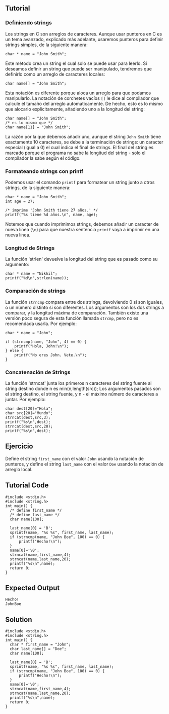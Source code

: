 Tutorial
--------

### Definiendo strings

Los strings en C son arreglos de caracteres. Aunque usar punteros en C es un tema avanzado, explicado más adelante, usaremos punteros para definir strings simples, de la siguiente manera:

    char * name = "John Smith";

Este método crea un string el cual solo se puede usar para leerlo. 
Si deseamos definir un string que puede ser manipulado, tendremos que definirlo como un arreglo de caracteres locales:

    char name[] = "John Smith";

Esta notación es diferente porque aloca un arreglo para que podamos manipularlo. La notación de corchetes vacíos `[]` le dice al
compilador que calcule el tamaño del arreglo automaticamente. De hecho, esto es lo mismo que alocarlo explicitamente, añadiendo uno a 
la longitud del string:

    char name[] = "John Smith";
    /* es lo mismo que */
    char name[11] = "John Smith";

La razón por la que debemos añadir uno, aunque el string `John Smith` tiene exactamente 10 caracteres, se debe a la terminación de strings:
un caracter especial (igual a 0) el cual indica el final de strings. El final del string es marcado porque el programa
no sabe la longitud del string - solo el compilador la sabe según el código.

### Formateando strings con printf

Podemos usar el comando `printf` para formatear un string junto a otros strings, de la siguiente manera:

    char * name = "John Smith";
    int age = 27;

    /* imprime 'John Smith tiene 27 años.' */
    printf("%s tiene %d años.\n", name, age);

Notemos que cuando imprimimos strings, debemos añadir un caracter de nueva línea (`\n`) para que nuestra sentencia `printf` vaya a imprimir en una nueva línea.

### Longitud de Strings

La función 'strlen' devuelve la longitud del string que es pasado como su argumento:

    char * name = "Nikhil";
    printf("%d\n",strlen(name));        

### Comparación de strings

La función `strncmp` compara entre dos strings, devolviendo 0 si son iguales, o un número distinto si son diferentes.
Los argumentos son los dos strings a comparar, y la longitud máxima de comparación. También existe una versión poco segura de esta función
llamada `strcmp`, pero no es recomendada usarla. Por ejemplo:

    char * name = "John";

    if (strncmp(name, "John", 4) == 0) {
        printf("Hola, John!\n");
    } else {
        printf("No eres John. Vete.\n");
    }

### Concatenación de Strings

La función 'strncat' junta los primeros n caracteres del string fuente al string destino donde n es min(n,length(src));
Los argumentos pasados son el string destino, el string fuente, y n - el máximo número de caracteres a juntar. Por ejemplo:

    char dest[20]="Hola";
    char src[20]="Mundo";
    strncat(dest,src,3);
    printf("%s\n",dest);
    strncat(dest,src,20);
    printf("%s\n",dest);

Ejercicio
--------

Define el string `first_name` con el valor `John` usando la notación de punteros, y define el string `last_name` con el valor `Doe`
usando la notación de arreglo local.

Tutorial Code
-------------

    #include <stdio.h>
    #include <string.h>
    int main() {
      /* define first_name */
      /* define last_name */
      char name[100];

      last_name[0] = 'B';
      sprintf(name, "%s %s", first_name, last_name);
      if (strncmp(name, "John Boe", 100) == 0) {
          printf("Hecho!\n");
      }
      name[0]='\0';
      strncat(name,first_name,4);
      strncat(name,last_name,20);
      printf("%s\n",name);
      return 0;
    }


Expected Output
---------------

    Hecho!
    JohnBoe

Solution
--------

    #include <stdio.h>
    #include <string.h>
    int main() {
      char * first_name = "John";
      char last_name[] = "Doe";
      char name[100];

      last_name[0] = 'B';
      sprintf(name, "%s %s", first_name, last_name);
      if (strncmp(name, "John Boe", 100) == 0) {
          printf("Hecho!\n");
      }
      name[0]='\0';
      strncat(name,first_name,4);
      strncat(name,last_name,20);
      printf("%s\n",name);
      return 0;
    }
